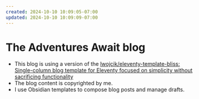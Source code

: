 ```yaml
---
created: 2024-10-10 10:09:05-07:00
updated: 2024-10-10 10:09:09-07:00
---
```

# The Adventures Await blog

- This blog is using a version of the [lwojcik/eleventy-template-bliss: Single-column blog template for Eleventy focused on simplicity without sacrificing functionality](https://github.com/lwojcik/eleventy-template-bliss/)
- The blog content is copyrighted by me.
- I use Obsidian templates to compose blog posts and manage drafts.
